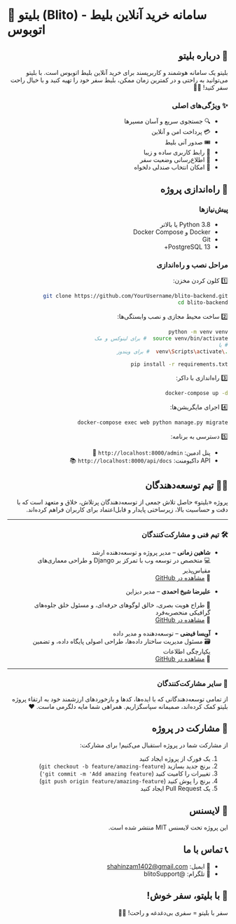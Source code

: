 # 🚌 بلیتو (Blito) - سامانه خرید آنلاین بلیط اتوبوس

<div dir="rtl">

## 🌟 درباره بلیتو
بلیتو یک سامانه هوشمند و کاربرپسند برای خرید آنلاین بلیط اتوبوس است. با بلیتو می‌توانید به راحتی و در کمترین زمان ممکن، بلیط سفر خود را تهیه کنید و با خیال راحت سفر کنید! 🎫✨

### ✨ ویژگی‌های اصلی
- 🔍 جستجوی سریع و آسان مسیرها
- 💳 پرداخت امن و آنلاین
- 🎟️ صدور آنی بلیط
- 📱 رابط کاربری ساده و زیبا
- 🔔 اطلاع‌رسانی وضعیت سفر
- 💺 امکان انتخاب صندلی دلخواه

## 🚀 راه‌اندازی پروژه

### پیش‌نیازها
- Python 3.8 یا بالاتر
- Docker و Docker Compose
- Git
- PostgreSQL 13+
### مراحل نصب و راه‌اندازی

1️⃣ کلون کردن مخزن:
```bash
git clone https://github.com/YourUsername/blito-backend.git
cd blito-backend
```

2️⃣ ساخت محیط مجازی و نصب وابستگی‌ها:
```bash
python -m venv venv
source venv/bin/activate  # برای لینوکس و مک
# یا
.\venv\Scripts\activate  # برای ویندوز

pip install -r requirements.txt
```

3️⃣ راه‌اندازی با داکر:
```bash
docker-compose up -d
```
4️⃣ اجرای مایگریشن‌ها:
```bash
docker-compose exec web python manage.py migrate
```

5️⃣ دسترسی به برنامه:
- پنل ادمین: `http://localhost:8000/admin` 🔐
- API داکیومنت: `http://localhost:8000/api/docs` 📚

## 👨‍💻 تیم توسعه‌دهندگان

پروژه «بلیتو» حاصل تلاش جمعی از توسعه‌دهندگان پرتلاش، خلاق و متعهد است که با دقت و حساسیت بالا، زیرساختی پایدار و قابل‌اعتماد برای کاربران فراهم کرده‌اند.

---

### 🛠️ تیم فنی و مشارکت‌کنندگان

- **شاهین زمانی** – مدیر پروژه و توسعه‌دهنده ارشد  
  💻 متخصص در توسعه وب با تمرکز بر Django و طراحی معماری‌های مقیاس‌پذیر  
  🔗 [مشاهده در GitHub](https://github.com/shahinzam101)

- **علیرضا شیخ احمدی** – مدیر دیزاین
  
   🎨 طراح هویت بصری، خالق لوگوهای حرفه‌ای، و مسئول خلق جلوه‌های گرافیکی منحصربه‌فرد  
  🔗 [مشاهده در GitHub](https://github.com/Alirezasha1)

- **آویسا فیضی** – توسعه‌دهنده و مدیر داده  
  🗃️ مسئول مدیریت ساختار داده‌ها، طراحی اصولی پایگاه داده، و تضمین یکپارچگی اطلاعات  
  🔗 [مشاهده در GitHub](https://github.com/Avisaoops)

---

### 🤝 سایر مشارکت‌کنندگان

از تمامی توسعه‌دهندگانی که با ایده‌ها، کدها و بازخوردهای ارزشمند خود به ارتقاء پروژه بلیتو کمک کرده‌اند، صمیمانه سپاسگزاریم. همراهی شما مایه دلگرمی ماست. ❤️


## 👥 مشارکت در پروژه
از مشارکت شما در پروژه استقبال می‌کنیم! برای مشارکت:
1. یک فورک از پروژه ایجاد کنید
2. برنچ جدید بسازید (`git checkout -b feature/amazing-feature`)
3. تغییرات را کامیت کنید (`git commit -m 'Add amazing feature'`)
4. برنچ را پوش کنید (`git push origin feature/amazing-feature`)
5. یک Pull Request ایجاد کنید

## 📝 لایسنس
این پروژه تحت لایسنس MIT منتشر شده است.

## 📞 تماس با ما
- 📧 ایمیل: shahinzam1402@gmail.com
- 📱 تلگرام: @blitoSupport

## 🎉 با بلیتو، سفر خوش!
سفر با بلیتو = سفری بی‌دغدغه و راحت! 🚌✨

</div>
